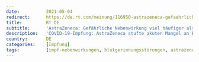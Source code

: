 ```yaml
---
date:          2021-05-04
redirect:      https://de.rt.com/meinung/116950-astrazeneca-gefaehrliche-nebenwirkung-viel-haeufiger-als-angenommen/
title:         RT DE
subtitle:      'AstraZeneca: Gefährliche Nebenwirkung viel häufiger als angenommen'
description:   'COVID-19-Impfung: AstraZeneca stufte akuten Mangel an Blutplättchen bereits Mitte April als "häufige Nebenwirkung" ein. Einem bis zehn von 100 Geimpften drohen demnach innere Blutungen. Das Paul-Ehrlich-Institut hängt das aber nicht an die große Glocke.'
country:       DE
categories:    [Impfung]
tags:          [impf-nebenwirkungen, blutgerinnungsstörungen, astrazeneca, pei]
---
```


